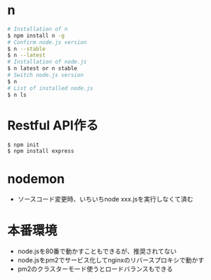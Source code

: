 # n
```bash
# Installation of n
$ npm install n -g
# Confirm node.js version
$ n --stable
$ n --latest
# Installation of node.js
$ n latest or n stable
# Switch node.js version
$ n
# List of installed node.js
$ n ls
```

# Restful API作る
```
$ npm init
$ npm install express
```

# nodemon
- ソースコード変更時、いちいちnode xxx.jsを実行しなくて済む

# 本番環境
- node.jsを80番で動かすこともできるが、推奨されてない
- node.jsをpm2でサービス化してnginxのリバースプロキシで動かす
- pm2のクラスターモード使うとロードバランスもできる
